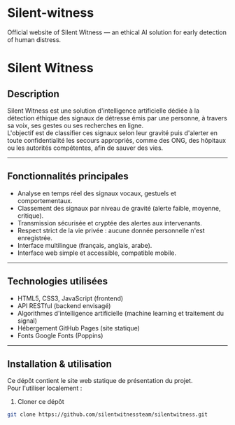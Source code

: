 # Silent-witness
Official website of Silent Witness — an ethical AI solution for early detection of human distress.
# Silent Witness

## Description

Silent Witness est une solution d'intelligence artificielle dédiée à la détection éthique des signaux de détresse émis par une personne, à travers sa voix, ses gestes ou ses recherches en ligne.  
L'objectif est de classifier ces signaux selon leur gravité puis d'alerter en toute confidentialité les secours appropriés, comme des ONG, des hôpitaux ou les autorités compétentes, afin de sauver des vies.

---

## Fonctionnalités principales

- Analyse en temps réel des signaux vocaux, gestuels et comportementaux.  
- Classement des signaux par niveau de gravité (alerte faible, moyenne, critique).  
- Transmission sécurisée et cryptée des alertes aux intervenants.  
- Respect strict de la vie privée : aucune donnée personnelle n'est enregistrée.  
- Interface multilingue (français, anglais, arabe).  
- Interface web simple et accessible, compatible mobile.

---

## Technologies utilisées

- HTML5, CSS3, JavaScript (frontend)  
- API RESTful (backend envisagé)  
- Algorithmes d'intelligence artificielle (machine learning et traitement du signal)  
- Hébergement GitHub Pages (site statique)  
- Fonts Google Fonts (Poppins)

---

## Installation & utilisation

Ce dépôt contient le site web statique de présentation du projet.  
Pour l'utiliser localement :  

1. Cloner ce dépôt  
```bash
git clone https://github.com/silentwitnessteam/silentwitness.git
